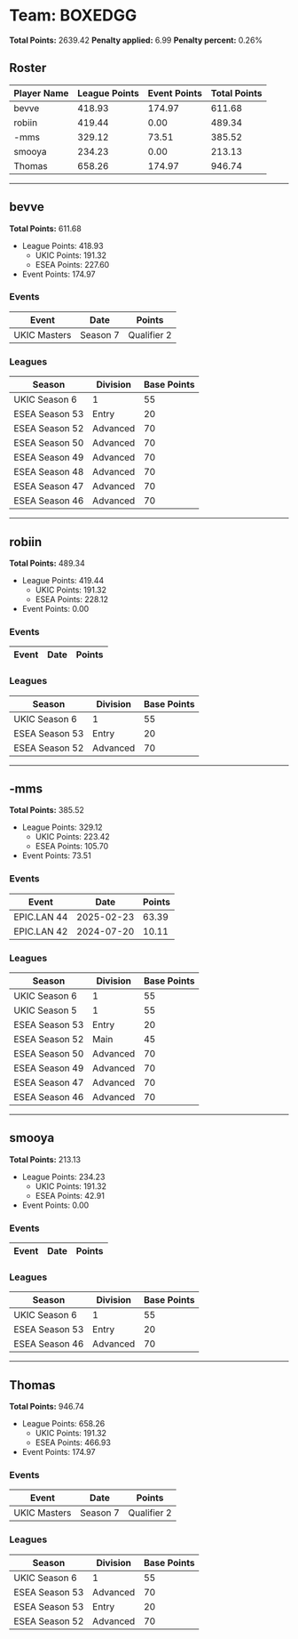 # Team: BOXEDGG

**Total Points:** 2639.42
**Penalty applied:** 6.99
**Penalty percent:** 0.26%

## Roster
| Player Name | League Points | Event Points | Total Points |
|-------------|--------------|--------------|-------------|
| bevve | 418.93 | 174.97 | 611.68 |
| robiin | 419.44 | 0.00 | 489.34 |
| -mms | 329.12 | 73.51 | 385.52 |
| smooya | 234.23 | 0.00 | 213.13 |
| Thomas | 658.26 | 174.97 | 946.74 |

---

## bevve

**Total Points:** 611.68

- League Points: 418.93
  - UKIC Points: 191.32
  - ESEA Points: 227.60
- Event Points: 174.97

### Events
| Event | Date | Points |
|-------|------|--------|
| UKIC Masters | Season 7 | Qualifier 2 | 2025-07-02 | 174.97 |
### Leagues
| Season | Division | Base Points |
|--------|----------|-------------|
| UKIC Season 6 | 1 | 55 |
| ESEA Season 53 | Entry | 20 |
| ESEA Season 52 | Advanced | 70 |
| ESEA Season 50 | Advanced | 70 |
| ESEA Season 49 | Advanced | 70 |
| ESEA Season 48 | Advanced | 70 |
| ESEA Season 47 | Advanced | 70 |
| ESEA Season 46 | Advanced | 70 |
---

## robiin

**Total Points:** 489.34

- League Points: 419.44
  - UKIC Points: 191.32
  - ESEA Points: 228.12
- Event Points: 0.00

### Events
| Event | Date | Points |
|-------|------|--------|
### Leagues
| Season | Division | Base Points |
|--------|----------|-------------|
| UKIC Season 6 | 1 | 55 |
| ESEA Season 53 | Entry | 20 |
| ESEA Season 52 | Advanced | 70 |
---

## -mms

**Total Points:** 385.52

- League Points: 329.12
  - UKIC Points: 223.42
  - ESEA Points: 105.70
- Event Points: 73.51

### Events
| Event | Date | Points |
|-------|------|--------|
| EPIC.LAN 44 | 2025-02-23 | 63.39 |
| EPIC.LAN 42 | 2024-07-20 | 10.11 |
### Leagues
| Season | Division | Base Points |
|--------|----------|-------------|
| UKIC Season 6 | 1 | 55 |
| UKIC Season 5 | 1 | 55 |
| ESEA Season 53 | Entry | 20 |
| ESEA Season 52 | Main | 45 |
| ESEA Season 50 | Advanced | 70 |
| ESEA Season 49 | Advanced | 70 |
| ESEA Season 47 | Advanced | 70 |
| ESEA Season 46 | Advanced | 70 |
---

## smooya

**Total Points:** 213.13

- League Points: 234.23
  - UKIC Points: 191.32
  - ESEA Points: 42.91
- Event Points: 0.00

### Events
| Event | Date | Points |
|-------|------|--------|
### Leagues
| Season | Division | Base Points |
|--------|----------|-------------|
| UKIC Season 6 | 1 | 55 |
| ESEA Season 53 | Entry | 20 |
| ESEA Season 46 | Advanced | 70 |
---

## Thomas

**Total Points:** 946.74

- League Points: 658.26
  - UKIC Points: 191.32
  - ESEA Points: 466.93
- Event Points: 174.97

### Events
| Event | Date | Points |
|-------|------|--------|
| UKIC Masters | Season 7 | Qualifier 2 | 2025-07-02 | 174.97 |
### Leagues
| Season | Division | Base Points |
|--------|----------|-------------|
| UKIC Season 6 | 1 | 55 |
| ESEA Season 53 | Advanced | 70 |
| ESEA Season 53 | Entry | 20 |
| ESEA Season 52 | Advanced | 70 |